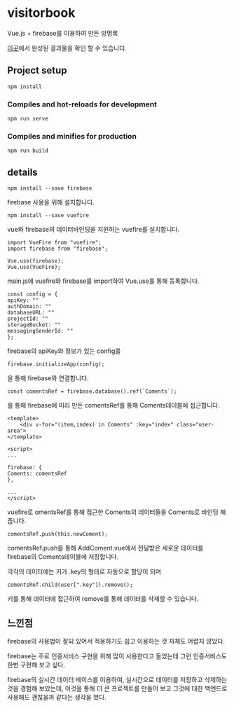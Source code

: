 # visitorbook

Vue.js + firebase를 이용하여 만든 방명록

[이곳](https://wonyoungyun.github.io/visitor-book/)에서 완성된 결과물을 확인 할 수 있습니다.

## Project setup

```
npm install
```

### Compiles and hot-reloads for development

```
npm run serve
```

### Compiles and minifies for production

```
npm run build
```

## details

```
npm install --save firebase
```

firebase 사용을 위해 설치합니다.

```
npm install --save vuefire
```

vue와 firebase의 데이터바인딩을 지원하는 vuefire를 설치합니다.

```
import VueFire from "vuefire";
import firebase from "firebase";

Vue.use(firebase);
Vue.use(VueFire);
```

main.js에 vuefire와 firebase를 import하여 Vue.use를 통해 등록합니다.

```
const config = {
apiKey: ""
authDomain: ""
databaseURL: ""
projectId: ""
storageBucket: ""
messagingSenderId: ""
};
```

firebase의 apiKey와 정보가 있는 config를

```
firebase.initializeApp(config);
```

을 통해 firebase와 연결합니다.

```
const comentsRef = firebase.database().ref(`Coments`);
```

를 통해 firebase에 미리 만든 comentsRef를 통해 Coments테이블에 접근합니다.

```
<template>
    <div v-for="(item,index) in Coments" :key="index" class="user-area">
</template>

<script>
...

firebase: {
Coments: comentsRef
},

...
</script>
```

vuefire로 omentsRef를 통해 접근한 Coments의 데이터들을 Coments로 바인딩 해줍니다.

```
comentsRef.push(this.newComent);
```

comentsRef.push를 통해 AddComent.vue에서 전달받은 새로운 데이터를 firebase의 Coments테이블에 저장합니다.

각각의 데이터에는 키가 .key의 형태로 자동으로 할당이 되며

```
comentsRef.child(user[".key"]).remove();
```

키를 통해 데이터에 접근하여 remove를 통해 데이터를 삭제할 수 있습니다.

## 느낀점

firebase의 사용법이 잘되 있어서 적용하기도 쉽고 이용하는 것 자체도 어렵지 않았다.

firebase는 주로 인증서비스 구현을 위해 많이 사용한다고 들었는데 그런 인증서비스도 한번 구현해 보고 싶다.

firebase의 실시간 데이터 베이스를 이용하여, 실시간으로 데이터를 저장하고 삭제하는 것을 경험해 보았는데, 이것을 통해 더 큰 프로젝트를 만들어 보고 그것에 대한 백엔드로 사용해도 괜찮을꺼 같다는 생각을 했다.
